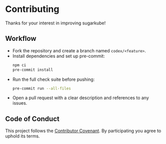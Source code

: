 # Contributing

Thanks for your interest in improving sugarkube!

## Workflow

- Fork the repository and create a branch named `codex/<feature>`.
- Install dependencies and set up pre-commit:
  ```bash
  npm ci
  pre-commit install
  ```
- Run the full check suite before pushing:
  ```bash
  pre-commit run --all-files
  ```
- Open a pull request with a clear description and references to any issues.

## Code of Conduct

This project follows the [Contributor Covenant](CODE_OF_CONDUCT.md).
By participating you agree to uphold its terms.

